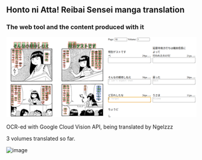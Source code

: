 ## Honto ni Atta! Reibai Sensei manga translation
### The web tool and the content produced with it

![](./public/docs/screenshot.png)

OCR-ed with Google Cloud Vision API, being translated by Ngelzzz

3 volumes translated so far.

![image](https://user-images.githubusercontent.com/5202330/154653536-3058df6b-34ac-4024-92d3-ca26bae0157e.png)
